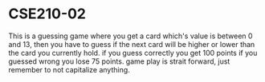 # CSE210-02
This is a guessing game where you get a card which's value is between 0 and 13, then you have to guess if the next card will be higher or lower than the card you currently hold.
if you guess correctly you get 100 points if you guessed wrong you lose 75 points. 
game play is strait forward, just remember to not capitalize anything.

